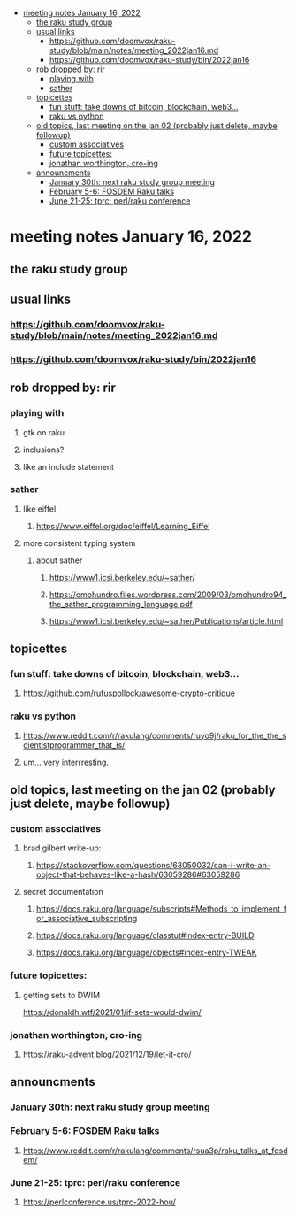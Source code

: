 - [meeting notes January 16, 2022](#org4bcc97e)
  - [the raku study group](#orgbaf02c7)
  - [usual links](#org3f23fab)
    - [<https://github.com/doomvox/raku-study/blob/main/notes/meeting_2022jan16.md>](#org49b64c8)
    - [<https://github.com/doomvox/raku-study/bin/2022jan16>](#org161b296)
  - [rob dropped by: rir](#org6cd5a7c)
    - [playing with](#org066df1f)
    - [sather](#org0d41cd7)
  - [topicettes](#org058be96)
    - [fun stuff: take downs of bitcoin, blockchain, web3&#x2026;](#org99e6577)
    - [raku vs python](#org01a7736)
  - [old topics, last meeting on the jan 02 (probably just delete, maybe followup)](#org09fddd8)
    - [custom associatives](#org2799558)
    - [future topicettes:](#org602d22e)
    - [jonathan worthington, cro-ing](#orgfd12f7f)
  - [announcments](#orgac2aae1)
    - [January 30th: next raku study group meeting](#org2f43daf)
    - [February 5-6: FOSDEM Raku talks](#org17ea9f8)
    - [June 21-25: tprc: perl/raku conference](#org3dcad4d)


<a id="org4bcc97e"></a>

# meeting notes January 16, 2022


<a id="orgbaf02c7"></a>

## the raku study group


<a id="org3f23fab"></a>

## usual links


<a id="org49b64c8"></a>

### <https://github.com/doomvox/raku-study/blob/main/notes/meeting_2022jan16.md>


<a id="org161b296"></a>

### <https://github.com/doomvox/raku-study/bin/2022jan16>


<a id="org6cd5a7c"></a>

## rob dropped by: rir


<a id="org066df1f"></a>

### playing with

1.  gtk on raku

2.  inclusions?

3.  like an include statement


<a id="org0d41cd7"></a>

### sather

1.  like eiffel

    1.  <https://www.eiffel.org/doc/eiffel/Learning_Eiffel>

2.  more consistent typing system

    1.  about sather
    
        1.  <https://www1.icsi.berkeley.edu/~sather/>
        
        2.  <https://omohundro.files.wordpress.com/2009/03/omohundro94_the_sather_programming_language.pdf>
        
        3.  <https://www1.icsi.berkeley.edu/~sather/Publications/article.html>


<a id="org058be96"></a>

## topicettes


<a id="org99e6577"></a>

### fun stuff: take downs of bitcoin, blockchain, web3&#x2026;

1.  <https://github.com/rufuspollock/awesome-crypto-critique>


<a id="org01a7736"></a>

### raku vs python

1.  <https://www.reddit.com/r/rakulang/comments/ruyo9j/raku_for_the_the_scientistprogrammer_that_is/>

2.  um&#x2026; very interrresting.


<a id="org09fddd8"></a>

## old topics, last meeting on the jan 02 (probably just delete, maybe followup)


<a id="org2799558"></a>

### custom associatives

1.  brad gilbert write-up:

    1.  <https://stackoverflow.com/questions/63050032/can-i-write-an-object-that-behaves-like-a-hash/63059286#63059286>

2.  secret documentation

    1.  <https://docs.raku.org/language/subscripts#Methods_to_implement_for_associative_subscripting>
    
    2.  <https://docs.raku.org/language/classtut#index-entry-BUILD>
    
    3.  <https://docs.raku.org/language/objects#index-entry-TWEAK>


<a id="org602d22e"></a>

### future topicettes:

1.  getting sets to DWIM

    <https://donaldh.wtf/2021/01/if-sets-would-dwim/>


<a id="orgfd12f7f"></a>

### jonathan worthington, cro-ing

1.  <https://raku-advent.blog/2021/12/19/let-it-cro/>


<a id="orgac2aae1"></a>

## announcments


<a id="org2f43daf"></a>

### January 30th: next raku study group meeting


<a id="org17ea9f8"></a>

### February 5-6: FOSDEM Raku talks

1.  <https://www.reddit.com/r/rakulang/comments/rsua3p/raku_talks_at_fosdem/>


<a id="org3dcad4d"></a>

### June 21-25: tprc: perl/raku conference

1.  <https://perlconference.us/tprc-2022-hou/>
